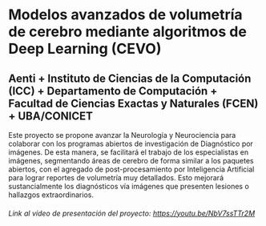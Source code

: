 # Modelos avanzados de volumetría de cerebro mediante algoritmos de Deep Learning (CEVO)
## Aenti + Instituto de Ciencias de la Computación (ICC) + Departamento de Computación + Facultad de Ciencias Exactas y Naturales (FCEN) + UBA/CONICET
Este proyecto se propone avanzar la Neurología y Neurociencia para colaborar con los programas abiertos de investigación de Diagnóstico por imágenes. De esta manera, se facilitará el trabajo de los especialistas en imágenes, segmentando áreas de cerebro de forma similar a los paquetes abiertos, con el agregado de post-procesamiento por Inteligencia Artificial para lograr reportes de volumetría muy detallados. Esto mejorará sustancialmente los diagnósticos vía imágenes que presenten lesiones o hallazgos extraordinarios.
###### Link al vídeo de presentación del proyecto: https://youtu.be/NbV7ssTTr2M

